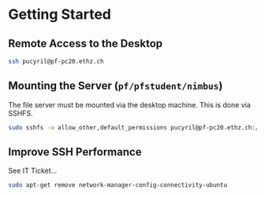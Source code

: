 # Getting Started

## Remote Access to the Desktop

```bash
ssh pucyril@pf-pc20.ethz.ch
```

## Mounting the Server (`pf/pfstudent/nimbus`)

The file server must be mounted via the desktop machine. This is done via SSHFS.

```bash
sudo sshfs -o allow_other,default_permissions pucyril@pf-pc20.ethz.ch:/home/pf/pfstud/nimbus /mnt/nimbus
```

## Improve SSH Performance

See IT Ticket...

```bash
sudo apt-get remove network-manager-config-connectivity-ubuntu
```
